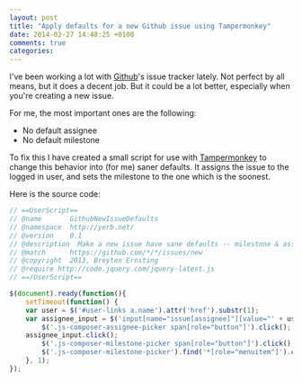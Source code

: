 ```yaml
---
layout: post
title: "Apply defaults for a new Github issue using Tampermonkey"
date: 2014-02-27 14:48:25 +0100
comments: true
categories: 
---
```

I've been working a lot with [Github](https://www.github.com)'s issue tracker lately. Not perfect by all means, but it does a decent job. But it could be a lot better, especially when you're creating a new issue.

<!-- more -->

For me, the most important ones are the following:

* No default assignee
* No default milestone

To fix this I have created a small script for use with [Tampermonkey](http://tampermonkey.net/) to change this behavior into (for me) saner defaults. It assigns the issue to the logged in user, and sets the milestone to the one which is the soonest.

Here is the source code:

``` javascript
// ==UserScript==
// @name       GithubNewIssueDefaults
// @namespace  http://yerb.net/
// @version    0.1
// @description  Make a new issue have sane defaults -- milestone & assignee
// @match      https://github.com/*/*/issues/new
// @copyright  2013, Breyten Ernsting
// @require http://code.jquery.com/jquery-latest.js
// ==/UserScript==

$(document).ready(function(){
    setTimeout(function() {
	var user = $('#user-links a.name').attr('href').substr(1);
	var assignee_input = $('input[name="issue[assignee]"][value="' + user + '"]');
    	$('.js-composer-assignee-picker span[role="button"]').click();
	assignee_input.click();
        $('.js-composer-milestone-picker span[role="button"]').click();
        $('.js-composer-milestone-picker').find('*[role="menuitem"]').click();
    }, 1);
});
```